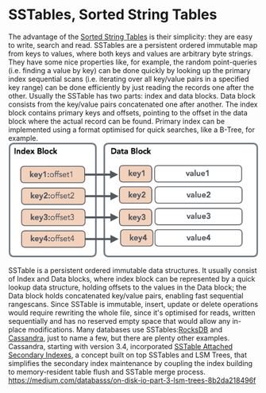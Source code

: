 # SSTables, Sorted String Tables

The advantage of the [Sorted String Tables](https://static.googleusercontent.com/media/research.google.com/en/archive/bigtable-osdi06.pdf) is their simplicity: they are easy to write, search and read. SSTables are a persistent ordered immutable map from keys to values, where both keys and values are arbitrary byte strings. They have some nice properties like, for example, the random point-queries (i.e. finding a value by key) can be done quickly by looking up the primary index sequential scans (i.e. iterating over all key/value pairs in a specified key range) can be done efficiently by just reading the records one after the other.
Usually the SSTable has two parts: index and data blocks. Data block consists from the key/value pairs concatenated one after another. The index block contains primary keys and offsets, pointing to the offset in the data block where the actual record can be found. Primary index can be implemented using a format optimised for quick searches, like a B-Tree, for example.
![image](media/SSTables-Sorted-String-Tables-image1.png)

SSTable is a persistent ordered immutable data structures. It usually consist of Index and Data blocks, where index block can be represented by a quick lookup data structure, holding offsets to the values in the Data block; the Data block holds concatenated key/value pairs, enabling fast sequential rangescans.
Since SSTable is immutable, insert, update or delete operations would require rewriting the whole file, since it's optimised for reads, written sequentially and has no reserved empty space that would allow any in-place modifications.
Many databases use SSTables:[RocksDB](https://github.com/facebook/rocksdb/wiki/Terminology) and [Cassandra](https://docs.datastax.com/en/cassandra/3.0/cassandra/dml/dmlManageOndisk.html), just to name a few, but there are plenty other examples. Cassandra, starting with version 3.4, incorporated [SSTable Attached Secondary Indexes](https://github.com/apache/cassandra/blob/trunk/doc/SASI.md), a concept built on top SSTables and LSM Trees, that simplifies the secondary index maintenance by coupling the index building to memory-resident table flush and SSTable merge process.
<https://medium.com/databasss/on-disk-io-part-3-lsm-trees-8b2da218496f>
